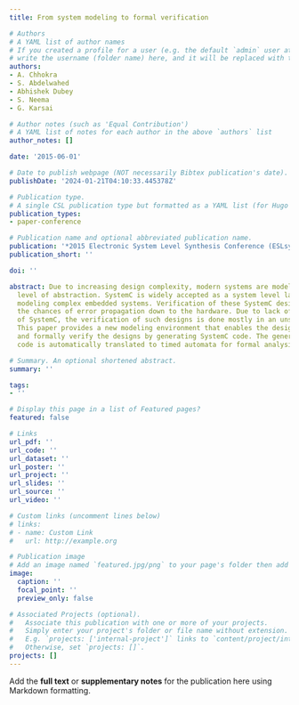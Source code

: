 ```yaml
---
title: From system modeling to formal verification

# Authors
# A YAML list of author names
# If you created a profile for a user (e.g. the default `admin` user at `content/authors/admin/`), 
# write the username (folder name) here, and it will be replaced with their full name and linked to their profile.
authors:
- A. Chhokra
- S. Abdelwahed
- Abhishek Dubey
- S. Neema
- G. Karsai

# Author notes (such as 'Equal Contribution')
# A YAML list of notes for each author in the above `authors` list
author_notes: []

date: '2015-06-01'

# Date to publish webpage (NOT necessarily Bibtex publication's date).
publishDate: '2024-01-21T04:10:33.445378Z'

# Publication type.
# A single CSL publication type but formatted as a YAML list (for Hugo requirements).
publication_types:
- paper-conference

# Publication name and optional abbreviated publication name.
publication: '*2015 Electronic System Level Synthesis Conference (ESLsyn)*'
publication_short: ''

doi: ''

abstract: Due to increasing design complexity, modern systems are modeled at a high
  level of abstraction. SystemC is widely accepted as a system level language for
  modeling complex embedded systems. Verification of these SystemC designs nullifies
  the chances of error propagation down to the hardware. Due to lack of formal semantics
  of SystemC, the verification of such designs is done mostly in an unsystematic manner.
  This paper provides a new modeling environment that enables the designer to simulate
  and formally verify the designs by generating SystemC code. The generated SystemC
  code is automatically translated to timed automata for formal analysis.

# Summary. An optional shortened abstract.
summary: ''

tags:
- ''

# Display this page in a list of Featured pages?
featured: false

# Links
url_pdf: ''
url_code: ''
url_dataset: ''
url_poster: ''
url_project: ''
url_slides: ''
url_source: ''
url_video: ''

# Custom links (uncomment lines below)
# links:
# - name: Custom Link
#   url: http://example.org

# Publication image
# Add an image named `featured.jpg/png` to your page's folder then add a caption below.
image:
  caption: ''
  focal_point: ''
  preview_only: false

# Associated Projects (optional).
#   Associate this publication with one or more of your projects.
#   Simply enter your project's folder or file name without extension.
#   E.g. `projects: ['internal-project']` links to `content/project/internal-project/index.md`.
#   Otherwise, set `projects: []`.
projects: []
---
```


Add the **full text** or **supplementary notes** for the publication here using Markdown formatting.
